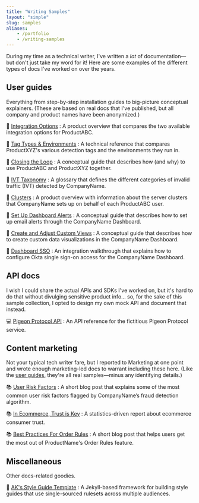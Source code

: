 ```yaml
---
title: "Writing Samples"
layout: "simple"
slug: samples
aliases:
    - /portfolio
    - /writing-samples
---
```

During my time as a technical writer, I've written a *lot* of documentation—but don't just take my word for it! Here are some examples of the different types of docs I've worked on over the years.

## User guides
Everything from step-by-step installation guides to big-picture conceptual explainers. (These are based on real docs that I've published, but all company and product names have been anonymized.)

:memo: [Integration Options](https://samples.alexakreizinger.com/integration-options)
: A product overview that compares the two available integration options for ProductABC.

:memo: [Tag Types & Environments](https://samples.alexakreizinger.com/tag-types)
: A technical reference that compares ProductXYZ's various detection tags and the environments they run in.

:memo: [Closing the Loop](https://samples.alexakreizinger.com/closing-loop)
: A conceptual guide that describes how (and why) to use ProductABC and ProductXYZ together.

:memo: [IVT Taxonomy](https://samples.alexakreizinger.com/ivt)
: A glossary that defines the different categories of invalid traffic (IVT) detected by CompanyName.

:memo: [Clusters](https://samples.alexakreizinger.com/clusters)
: A product overview with information about the server clusters that CompanyName sets up on behalf of each ProductABC user.

:memo: [Set Up Dashboard Alerts](https://samples.alexakreizinger.com/alerts)
: A conceptual guide that describes how to set up email alerts through the CompanyName Dashboard.

:memo: [Create and Adjust Custom Views](https://samples.alexakreizinger.com/views)
: A conceptual guide that describes how to create custom data visualizations in the CompanyName Dashboard.

:memo: [Dashboard SSO](https://samples.alexakreizinger.com/sso)
: An integration walkthrough that explains how to configure Okta single sign-on access for the CompanyName Dashboard.

## API docs
I wish I could share the actual APIs and SDKs I've worked on, but it's hard to do that without divulging sensitive product info... so, for the sake of this sample collection, I opted to design my own mock API and document that instead.

:computer: [Pigeon Protocol API](https://samples.alexakreizinger.com/api/pigeon-protocol)
: An API reference for the fictitious Pigeon Protocol service.

## Content marketing
Not your typical tech writer fare, but I reported to Marketing at one point and wrote enough marketing-led docs to warrant including these here. (Like the [user guides](#user-guides), they're all real samples—minus any identifying details.)

:books: [User Risk Factors](https://samples.alexakreizinger.com/blog/risk-factors/)
: A short blog post that explains some of the most common user risk factors flagged by CompanyName’s fraud detection algorithm.

:books: [In Ecommerce, Trust is Key](https://samples.alexakreizinger.com/blog/trust-report/)
: A statistics-driven report about ecommerce consumer trust.

:books: [Best Practices For Order Rules](https://samples.alexakreizinger.com/blog/order-rules/)
: A short blog post that helps users get the most out of ProductName's Order Rules feature.

## Miscellaneous
Other docs-related goodies.

:floppy_disk: [AK's Style Guide Template](https://alexakreizinger.github.io/styleguidetemplate/)
: A Jekyll-based framework for building style guides that use single-sourced rulesets across multiple audiences.